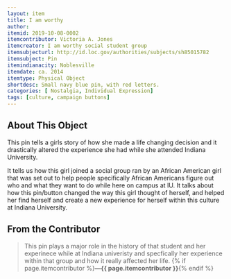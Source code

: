 ```yaml
---
layout: item
title: I am worthy
author: 
itemid: 2019-10-08-0002
itemcontributor: Victoria A. Jones
itemcreator: I am worthy social student group
itemsubjecturl: http://id.loc.gov/authorities/subjects/sh85015782
itemsubject: Pin 
itemindianacity: Noblesville
itemdate: ca. 2014
itemtype: Physical Object
shortdesc: Small navy blue pin, with red letters.   
categories: [ Nostalgia, Individual Expression]
tags: [culture, campaign buttons]
---
```


## About This Object

This pin tells a girls story of how she made a life changing decision and it drastically altered the experience she had while she attended Indiana University. 

It tells us how this girl joined a social group ran by an African American girl that was set out to help people specifically African Americans figure out who and what they want to do while here on campus at IU.  It talks about how this pin/button changed the way this girl thought of herself, and helped her find herself and create a new experience for herself within this culture at Indiana University.

## From the Contributor

>This pin plays a major role in the history of that student and her experinece while at Indiana univeristy and specfically her experience within that group and how it really affected her life. {% if page.itemcontributor %}**—{{ page.itemcontributor }}**{% endif %}
